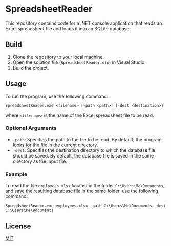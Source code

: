 ﻿# SpreadsheetReader

This repository contains code for a .NET console application that reads an Excel spreadsheet file and loads it into an SQLite database. 

## Build

1. Clone the repository to your local machine. 
2. Open the solution file (`SpreadsheetReader.sln`) in Visual Studio. 
3. Build the project. 

## Usage

To run the program, use the following command:

```
SpreadsheetReader.exe <filename> [-path <path>] [-dest <destination>]
```

where `<filename>` is the name of the Excel spreadsheet file to be read.

### Optional Arguments

- `-path`: Specifies the path to the file to be read. By default, the program looks for the file in the current directory.
- `-dest`: Specifies the destination directory to which the database file should be saved. By default, the database file is saved in the same directory as the input file.

### Example

To read the file `employees.xlsx` located in the folder `C:\Users\Me\Documents`, and save the resulting database file in the same folder, use the following command:

```
SpreadsheetReader.exe employees.xlsx -path C:\Users\Me\Documents -dest C:\Users\Me\Documents
```

## License

[MIT](https://choosealicense.com/licenses/mit/)
